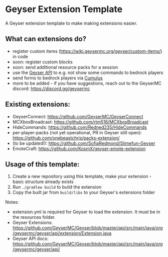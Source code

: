 # Geyser Extension Template
A Geyser extension template to make making extensions easier.

## What can extensions do?
- register custom items (https://wiki.geysermc.org/geyser/custom-items/) in code
- soon: register custom blocks
- soon: send additional resource packs for a session
- use the [Geyser API](https://github.com/GeyserMC/Geyser/blob/master/api/src/main/java/org/geysermc/geyser/api/) to e.g. not show some commands to bedrock players
- send forms to bedrock players via [Cumulus](https://github.com/GeyserMC/Cumulus)
- more to be added - if you have suggestions, reach out to the GeyserMC discord: https://discord.gg/geysermc

## Existing extensions:
- GeyserConnect: https://github.com/GeyserMC/GeyserConnect 
- MCXboxBroadcast: https://github.com/rtm516/MCXboxBroadcast
- HideCommands: https://github.com/Redned235/HideCommands
- per-player-packs (not yet operational, PR in Geyser still open): https://github.com/onebeastchris/packs-extension/
- (to be updated!): https://github.com/SofiaRedmond/Slimefun-Geyser
- EmoteCraft: https://github.com/KosmX/geyser-emote-extension 

## Usage of this template:
1. Create a new repository using this template, make your extension - basic structure already exists
2. Run `./gradlew build` to build the extension
3. Copy the built jar from `build/libs` to your Geyser's extensions folder

Notes:
- extension.yml is required for Geyser to load the extension. It must be in the resources folder.
- Geyser Extensions: https://github.com/GeyserMC/Geyser/blob/master/api/src/main/java/org/geysermc/geyser/api/extension/Extension.java
- Geyser API docs: https://github.com/GeyserMC/Geyser/blob/master/api/src/main/java/org/geysermc/geyser/api/

